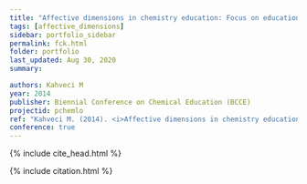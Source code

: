 ```yaml
---
title: "Affective dimensions in chemistry education: Focus on educational technology and learning objects"
tags: [affective_dimensions]
sidebar: portfolio_sidebar
permalink: fck.html
folder: portfolio
last_updated: Aug 30, 2020
summary:

authors: Kahveci M
year: 2014
publisher: Biennial Conference on Chemical Education (BCCE)
projectid: pchemlo
ref: "Kahveci M. (2014). <i>Affective dimensions in chemistry education: Focus on educational technology and learning objects</i>. Paper presented at the Biennial Conference on Chemical Education (BCCE). [Symposium]. Grand Valley State University, Allendale, MI, U.S.A. Au- gust 3 - 7, 2014."
conference: true
---
```


{% include cite_head.html %}

{% include citation.html %}